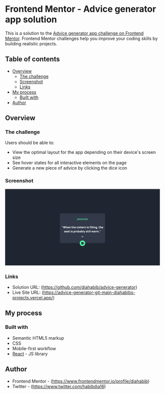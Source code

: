 # Frontend Mentor - Advice generator app solution

This is a solution to the [Advice generator app challenge on Frontend Mentor](https://www.frontendmentor.io/challenges/advice-generator-app-QdUG-13db). Frontend Mentor challenges help you improve your coding skills by building realistic projects.

## Table of contents

- [Overview](#overview)
  - [The challenge](#the-challenge)
  - [Screenshot](#screenshot)
  - [Links](#links)
- [My process](#my-process)
  - [Built with](#built-with)
- [Author](#author)

## Overview

### The challenge

Users should be able to:

- View the optimal layout for the app depending on their device's screen size
- See hover states for all interactive elements on the page
- Generate a new piece of advice by clicking the dice icon

### Screenshot

![](./advice-generator_page.png)

### Links

- Solution URL: (https://github.com/diahabib/advice-generator)
- Live Site URL: (https://advice-generator-git-main-diahabibs-projects.vercel.app/)

## My process

### Built with

- Semantic HTML5 markup
- CSS
- Mobile-first workflow
- [React](https://reactjs.org/) - JS library

## Author

- Frontend Mentor - (https://www.frontendmentor.io/profile/diahabib)
- Twitter - (https://www.twitter.com/habibdia16)
